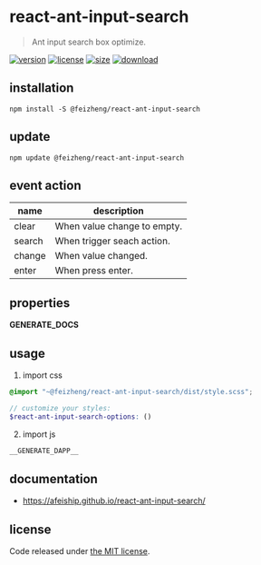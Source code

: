 # react-ant-input-search
> Ant input search box optimize.

[![version][version-image]][version-url]
[![license][license-image]][license-url]
[![size][size-image]][size-url]
[![download][download-image]][download-url]

## installation
```shell
npm install -S @feizheng/react-ant-input-search
```

## update
```shell
npm update @feizheng/react-ant-input-search
```

## event action
| name   | description                 |
| ------ | --------------------------- |
| clear  | When value change to empty. |
| search | When trigger seach action.  |
| change | When value changed.         |
| enter  | When press enter.           |

## properties
__GENERATE_DOCS__

## usage
1. import css
  ```scss
  @import "~@feizheng/react-ant-input-search/dist/style.scss";

  // customize your styles:
  $react-ant-input-search-options: ()
  ```
2. import js
  ```js
__GENERATE_DAPP__
  ```

## documentation
- https://afeiship.github.io/react-ant-input-search/


## license
Code released under [the MIT license](https://github.com/afeiship/react-ant-input-search/blob/master/LICENSE.txt).

[version-image]: https://img.shields.io/npm/v/@feizheng/react-ant-input-search
[version-url]: https://npmjs.org/package/@feizheng/react-ant-input-search

[license-image]: https://img.shields.io/npm/l/@feizheng/react-ant-input-search
[license-url]: https://github.com/afeiship/react-ant-input-search/blob/master/LICENSE.txt

[size-image]: https://img.shields.io/bundlephobia/minzip/@feizheng/react-ant-input-search
[size-url]: https://github.com/afeiship/react-ant-input-search/blob/master/dist/react-ant-input-search.min.js

[download-image]: https://img.shields.io/npm/dm/@feizheng/react-ant-input-search
[download-url]: https://www.npmjs.com/package/@feizheng/react-ant-input-search
